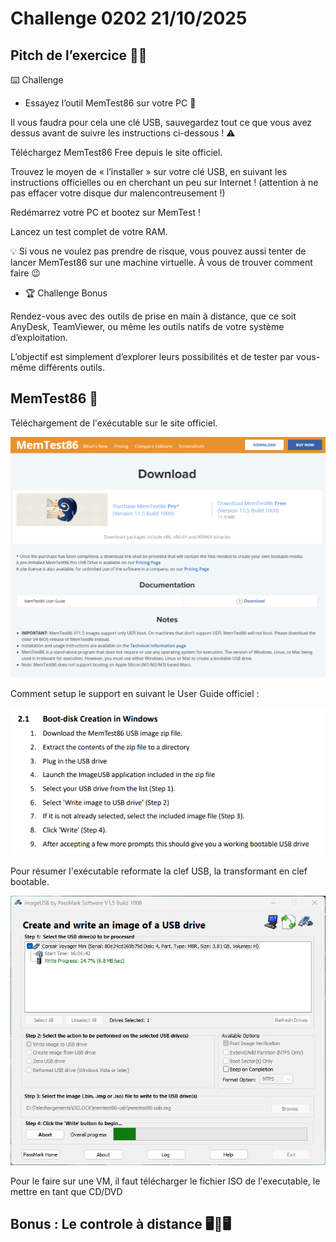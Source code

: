 # Challenge 0202 21/10/2025

## Pitch de l’exercice 🧑‍🏫

⌨️ Challenge

- Essayez l’outil MemTest86 sur votre PC 🧠

Il vous faudra pour cela une clé USB, sauvegardez tout ce que vous avez dessus avant de suivre les instructions ci-dessous ! ⚠️

Téléchargez MemTest86 Free depuis le site officiel.

Trouvez le moyen de « l’installer » sur votre clé USB, en suivant les instructions officielles ou en cherchant un peu sur Internet ! (attention à ne pas effacer votre disque dur malencontreusement !)

Redémarrez votre PC et bootez sur MemTest !

Lancez un test complet de votre RAM.

💡 Si vous ne voulez pas prendre de risque, vous pouvez aussi tenter de lancer MemTest86 sur une machine virtuelle. À vous de trouver comment faire 😉

- 🏆 Challenge Bonus

Rendez-vous avec des outils de prise en main à distance, que ce soit AnyDesk, TeamViewer, ou même les outils natifs de votre système d’exploitation.

L’objectif est simplement d’explorer leurs possibilités et de tester par vous-même différents outils.

## MemTest86 🧠

Téléchargement de l'exécutable sur le site officiel.

![Download](../images/Memtest-DL.png)

Comment setup le support en suivant le User Guide officiel :

![Setup](../images/Memtest-setup.png)

Pour résumer l'exécutable reformate la clef USB, la transformant en clef bootable.

![install](../images/Memtest-install.png)

Pour le faire sur une VM, il faut télécharger le fichier ISO de l'executable, le mettre en tant que CD/DVD

## Bonus : Le controle à distance 🖥️🔁🖥️
